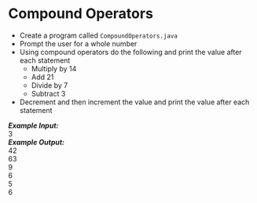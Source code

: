 # Compound Operators

- Create a program called `CompoundOperators.java`
- Prompt the user for a whole number
- Using compound operators do the following and print the value after each statement
  - Multiply by 14
  - Add 21
  - Divide by 7
  - Subtract 3
- Decrement and then increment the value and print the value after each statement

***Example Input:***\
3\
***Example Output:***\
42\
63\
9\
6\
5\
6
